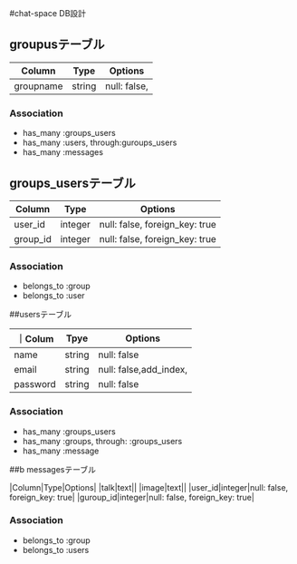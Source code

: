 #chat-space DB設計

## groupusテーブル

 |Column|Type|Options|
 |------|----|-------|
 |groupname|string|null: false,|
 
### Association
- has_many :groups_users
- has_many :users, through:guroups_users
- has_many :messages 

## groups_usersテーブル

|Column|Type|Options|
|------|----|-------|
|user_id|integer|null: false, foreign_key: true|
|group_id|integer|null: false, foreign_key: true|

### Association
- belongs_to :group
- belongs_to :user

##usersテーブル

｜Colum|Tpye|Options|
|------|----|-------|
|name|string|null: false|
|email|string|null: false,add_index,|
|password|string|null: false|

### Association
- has_many :groups_users
- has_many :groups, through: :groups_users
- has_many :message

##b messagesテーブル

|Column|Type|Options|
|talk|text||
|image|text||
|user_id|integer|null: false, foreign_key: true|
|guroup_id|integer|null: false, foreign_key: true|

### Association
- belongs_to :group
- belongs_to :users

